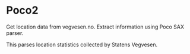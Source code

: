 # Poco2
Get location data from vegvesen.no.
Extract information using Poco SAX parser.

This parses location statistics collected by Statens Vegvesen.

